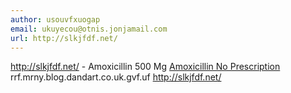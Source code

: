 ```yaml
---
author: usouvfxuogap
email: ukuyecou@otnis.jonjamail.com
url: http://slkjfdf.net/
---
```


http://slkjfdf.net/ - Amoxicillin 500 Mg <a href="http://slkjfdf.net/">Amoxicillin No Prescription</a> rrf.mrny.blog.dandart.co.uk.gvf.uf http://slkjfdf.net/